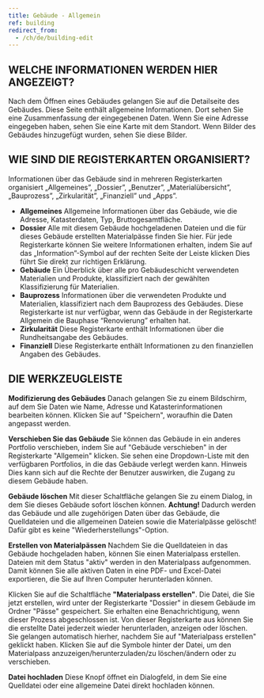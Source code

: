 ```yaml
---
title: Gebäude - Allgemein
ref: building
redirect_from:
  - /ch/de/building-edit
---
```


## WELCHE INFORMATIONEN WERDEN HIER ANGEZEIGT?
Nach dem Öffnen eines Gebäudes gelangen Sie auf die Detailseite des Gebäudes. Diese Seite enthält allgemeine Informationen. Dort sehen Sie eine Zusammenfassung der eingegebenen Daten. Wenn Sie eine Adresse eingegeben haben, sehen Sie eine Karte mit dem Standort. Wenn Bilder des Gebäudes hinzugefügt wurden, sehen Sie diese Bilder.

## WIE SIND DIE REGISTERKARTEN ORGANISIERT?
Informationen über das Gebäude sind in mehreren Registerkarten organisiert „Allgemeines”, „Dossier”, „Benutzer”, „Materialübersicht”, „Bauprozess”, „Zirkularität”, „Finanziell” und „Apps”.

- **Allgemeines** Allgemeine Informationen über das Gebäude, wie die Adresse, Katasterdaten, Typ, Bruttogesamtfläche.
- **Dossier** Alle mit diesem Gebäude hochgeladenen Dateien und die für dieses Gebäude erstellten Materialpässe finden Sie hier. Für jede Registerkarte können Sie weitere Informationen erhalten, indem Sie auf das „Information”-Symbol auf der rechten Seite der Leiste klicken Dies führt Sie direkt zur richtigen Erklärung.
- **Gebäude** Ein Überblick über alle pro Gebäudeschicht verwendeten Materialien und Produkte, klassifiziert nach der gewählten Klassifizierung für Materialien.
- **Bauprozess** Informationen über die verwendeten Produkte und Materialien, klassifiziert nach dem Bauprozess des Gebäudes. Diese Registerkarte ist nur verfügbar, wenn das Gebäude in der Registerkarte Allgemein die Bauphase “Renovierung” erhalten hat.
- **Zirkularität** Diese Registerkarte enthält Informationen über die Rundheitsangabe des Gebäudes.
- **Finanziell** Diese Registerkarte enthält Informationen zu den finanziellen Angaben des Gebäudes.

## DIE WERKZEUGLEISTE
**Modifizierung des Gebäudes**
Danach gelangen Sie zu einem Bildschirm, auf dem Sie Daten wie Name, Adresse und Katasterinformationen bearbeiten können. Klicken Sie auf "Speichern", woraufhin die Daten angepasst werden.

**Verschieben Sie das Gebäude** 
Sie können das Gebäude in ein anderes Portfolio verschieben, indem Sie auf "Gebäude verschieben" in der Registerkarte "Allgemein" klicken. Sie sehen eine Dropdown-Liste mit den verfügbaren Portfolios, in die das Gebäude verlegt werden kann. Hinweis Dies kann sich auf die Rechte der Benutzer auswirken, die Zugang zu diesem Gebäude haben.

**Gebäude löschen** 
Mit dieser Schaltfläche gelangen Sie zu einem Dialog, in dem Sie dieses Gebäude sofort löschen können. **Achtung!** Dadurch werden das Gebäude und alle zugehörigen Daten über das Gebäude, die Quelldateien und die allgemeinen Dateien sowie die Materialpässe gelöscht! Dafür gibt es keine "Wiederherstellungs"-Option.

**Erstellen von Materialpässen** 
Nachdem Sie die Quelldateien in das Gebäude hochgeladen haben, können Sie einen Materialpass erstellen. Dateien mit dem Status "aktiv" werden in den Materialpass aufgenommen. Damit können Sie alle aktiven Daten in eine PDF- und Excel-Datei exportieren, die Sie auf Ihren Computer herunterladen können.

Klicken Sie auf die Schaltfläche **"Materialpass erstellen"**. Die Datei, die Sie jetzt erstellen, wird unter der Registerkarte "Dossier" in diesem Gebäude im Ordner "Pässe" gespeichert. Sie erhalten eine Benachrichtigung, wenn dieser Prozess abgeschlossen ist. Von dieser Registerkarte aus können Sie die erstellte Datei jederzeit wieder herunterladen, anzeigen oder löschen. Sie gelangen automatisch hierher, nachdem Sie auf "Materialpass erstellen" geklickt haben. Klicken Sie auf die Symbole hinter der Datei, um den Materialpass anzuzeigen/herunterzuladen/zu löschen/ändern oder zu verschieben.

**Datei hochladen** 
Diese Knopf öffnet ein Dialogfeld, in dem Sie eine Quelldatei oder eine allgemeine Datei direkt hochladen können.
